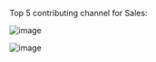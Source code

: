 Top 5 contributing channel for Sales:




![image](https://github.com/sarojinisarkar/Excel-Projects-Case-Study-Store-Data-Analysis/assets/151612374/76943801-9ba9-4bd8-9465-442f450787b3)






![image](https://github.com/sarojinisarkar/Excel-Projects-Case-Study-Store-Data-Analysis/assets/151612374/d2522c8d-6858-4f62-b5c4-c35912eb78c8)
